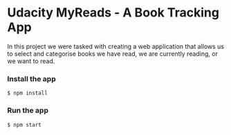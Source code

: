 # Udacity MyReads - A Book Tracking App

In this project we were tasked with creating a web application that allows us to select and categorise books we have read, we are currently reading, or we want to read.

### Install the app

`$ npm install`

### Run the app

`$ npm start`
